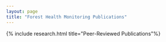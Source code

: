 ```yaml
---
layout: page
title: "Forest Health Monitoring Publications"
---
```


{% include research.html title="Peer-Reviewed Publications"%}

